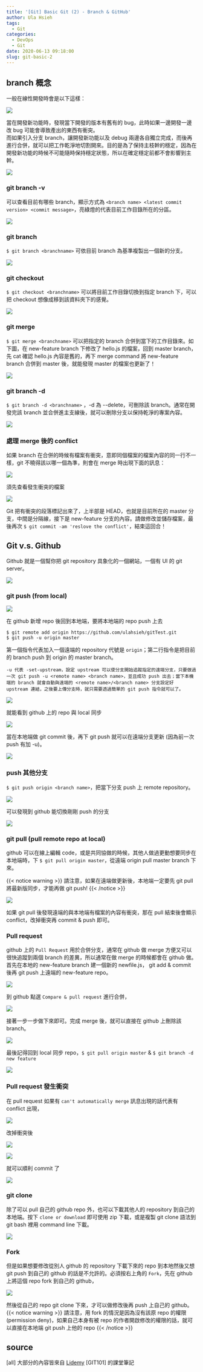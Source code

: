 ```yaml
---
title: '[Git] Basic Git (2) - Branch & GitHub'
author: Ula Hsieh
tags:
  - Git
categories:
  - DevOps
  - Git
date: 2020-06-13 09:18:00
slug: git-basic-2
---
```

## branch 概念
一般在線性開發時會是以下這樣：

![](https://imgur.com/yxIhSIN.png)

當在開發新功能時，發現當下開發的版本有舊有的 bug，此時如果一邊開發一邊改 bug 可能會導致產出的東西有衝突。  
而如果引入分支 branch，讓開發新功能以及 debug 兩邊各自獨立完成，而後再進行合併，就可以把工作乾淨地切割開來。目的是為了保持主枝幹的穩定，因為在開發新功能的時候不可能隨時保持穩定狀態，所以在確定穩定前都不會影響到主幹。

![](https://imgur.com/KGfAOUW.png)

<!--more-->
### git branch -v
可以查看目前有哪些 branch，顯示方式為 `<branch name> <latest commit version> <commit message>`，亮綠燈的代表目前工作目錄所在的分區。
 
![](https://imgur.com/t0qVj6k.png)

### git branch 
`$ git branch <branchname>` 可依目前 branch 為基準複製出一個新的分支。
  
![](https://imgur.com/9B0IRri.png)

### git checkout
`$ git checkout <branchname>` 可以將目前工作目錄切換到指定 branch 下，可以把 checkout 想像成移到該資料夾下的感覺。 
 
![](https://imgur.com/Er1RrvV.png)

### git merge
`$ git merge <branchname>` 可以把指定的 branch 合併到當下的工作目錄來。如下圖，在 new-feature branch 下修改了 hello.js 的檔案，回到 master branch，先 cat 確認 hello.js 內容是舊的，再下 merge command 將 new-feature branch 合併到 master 後，就能發現 master 的檔案也更新了！ 
 
![](https://imgur.com/p80UcmR.png)

### git branch -d
`$ git branch -d <branchname>` ，-d 為 --delete，可刪除該 branch。通常在開發完該 branch 並合併進主支線後，就可以刪除分支以保持乾淨的專案內容。  

![](https://imgur.com/eJETGfT.png)

### 處理 merge 後的 conflict
如果 branch 在合併的時候有檔案有衝突，意即同個檔案的檔案內容的同一行不一樣，git 不曉得該以哪一個為準，則會在 merge 時出現下面的訊息：

![](https://imgur.com/EpEnTVJ.png)

須先查看發生衝突的檔案

![](https://imgur.com/9IryZEM.png)

Git 把有衝突的段落標記出來了，上半部是 HEAD，也就是目前所在的 master 分支，中間是分隔線，接下是 new-feature 分支的內容。請做修改並儲存檔案，最後再次 `$ git commit -am 'reslove the conflict'`，結束這回合！


## Git v.s. Github
Github 就是一個幫你把 git repository 具象化的一個網站，一個有 UI 的 git server。

![](https://imgur.com/5q7iRqR.png)

### git push (from local)

![](https://imgur.com/pl7p1VW.png)

在 github 新增 repo 後回到本地端，要將本地端的 repo push 上去
```
$ git remote add origin https://github.com/ulahsieh/gitTest.git
$ git push -u origin master
```
第一個指令代表加入一個遠端的 repository 代號是 `origin`；第二行指令是把目前的 branch push 到 origin 的 master branch。  
```
-u 代表 -set-upstream，設定 upstream 可以使分支開始追蹤指定的遠端分支，只要做過一次 git push -u <remote name> <branch name>，並且成功 push 出去；當下本機端的 branch 就會自動與遠端的 <remote name>/<branch name> 分支設定好 upstream 連結，之後要上傳分支時，就只需要透過簡單的 git push 指令就可以了。
```

![](https://imgur.com/IfB7ZK0.png)

就能看到 github 上的 repo 與 local 同步

![](https://imgur.com/BLWrMNa.png)

當在本地端做 git commit 後，再下 git push 就可以在遠端分支更新 (因為前一次 push 有加 -u)。

![](https://imgur.com/zUU1ljm.png)

### push 其他分支
`$ git push origin <branch name>`，把當下分支 push 上 remote repository。

![](https://imgur.com/ZRnBUq1.png)

可以發現到 github 能切換剛剛 push 的分支

![](https://imgur.com/voSzmUU.png)

### git pull (pull remote repo at local)
github 可以在線上編輯 code，或是共同協做的時候，其他人做過更動想要同步在本地端時，下 `$ git pull origin master`，從遠端 origin pull master branch 下來。

{{< notice warning >}}
請注意，如果在遠端做更新後，本地端一定要先 git pull 將最新版同步，才能再做 git push!
{{< /notice >}}

![](https://imgur.com/lBtK1xX.png)

如果 git pull 後發現遠端的與本地端有檔案的內容有衝突，那在 pull 結束後會顯示 conflict，改掉衝突再 commit & push 即可。

### Pull request
github 上的 `Pull Request` 用於合併分支，通常在 github 做 merge 方便又可以很快追蹤到兩個 branch 的差異，所以通常在做 merge 的時候都會在 github 做。  
首先在本地的 new-feature branch 建一個新的 newfile.js， git add & commit 後再 git push 上遠端的 new-feature repo。

![](https://imgur.com/HPm3L42.png)

到 github 點選 `Compare & pull request` 進行合併，

![](https://imgur.com/umOt0Q1.png)

接著一步一步做下來即可。完成 merge 後，就可以直接在 github 上刪除該 branch。

![](https://imgur.com/OomNCs6.png)

最後記得回到 local 同步 repo，`$ git pull origin master` & `$ git branch -d new feature`

![](https://imgur.com/pfplGn1.png)

### Pull request 發生衝突
在 pull request 如果有 `can't automatically merge` 訊息出現的話代表有 conflict 出現，

![](https://imgur.com/6mTgbAd.png)

改掉衝突後

![](https://imgur.com/qSRL0tO.png)

![](https://imgur.com/Lubw3xf.png)

就可以順利 commit 了

![](https://imgur.com/tTtWGjJ.png)

### git clone
除了可以 pull 自己的 github repo 外，也可以下載其他人的 repository 到自己的本地端。按下 `clone or download` 即可使用 zip 下載，或是複製 git clone 語法到 git bash 裡用 command line 下載。

![](https://imgur.com/3Dkr3RS.png)

### Fork
但是如果想要修改從別人 github 的 repository 下載下來的 repo 到本地然後又想 git push 到自己的 github 的話是不允許的。必須按右上角的 `Fork`，先在 github 上將這個 repo fork 到自己的 github，

![](https://imgur.com/15OAr1b.png)

然後從自己的 repo git clone 下來，才可以做修改後再 push 上自己的 github。
{{< notice warning >}}
請注意，用 fork 的情況是因為沒有該原 repo 的權限 (permission deny)，如果自己本身有被 repo 的作者開啟修改的權限的話，就可以直接在本地端 git push 上他的 repo
{{< /notice >}}

## source
[all] 大部分的內容皆來自 [Lidemy](https://lidemy.com/) [GIT101] 的課堂筆記